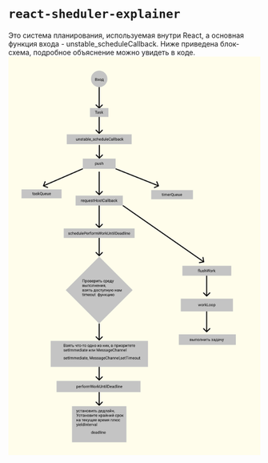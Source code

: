 # `react-sheduler-explainer`

Это система планирования, используемая внутри React, а основная функция входа - unstable_scheduleCallback. Ниже приведена блок-схема, подробное объяснение можно увидеть в коде.
![](./static/diagram.svg)
